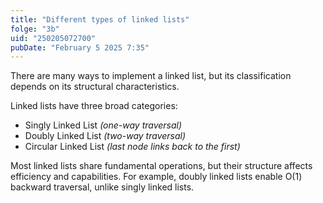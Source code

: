 ```yaml
---
title: "Different types of linked lists"
folge: "3b"
uid: "250205072700"
pubDate: "February 5 2025 7:35"
---
```


There are many ways to implement a linked list, but its classification depends on its structural characteristics.

Linked lists have three broad categories:

- Singly Linked List _(one-way traversal)_
- Doubly Linked List _(two-way traversal)_
- Circular Linked List _(last node links back to the first)_

Most linked lists share fundamental operations, but their structure affects efficiency and capabilities. For example, doubly linked lists enable O(1) backward traversal, unlike singly linked lists.